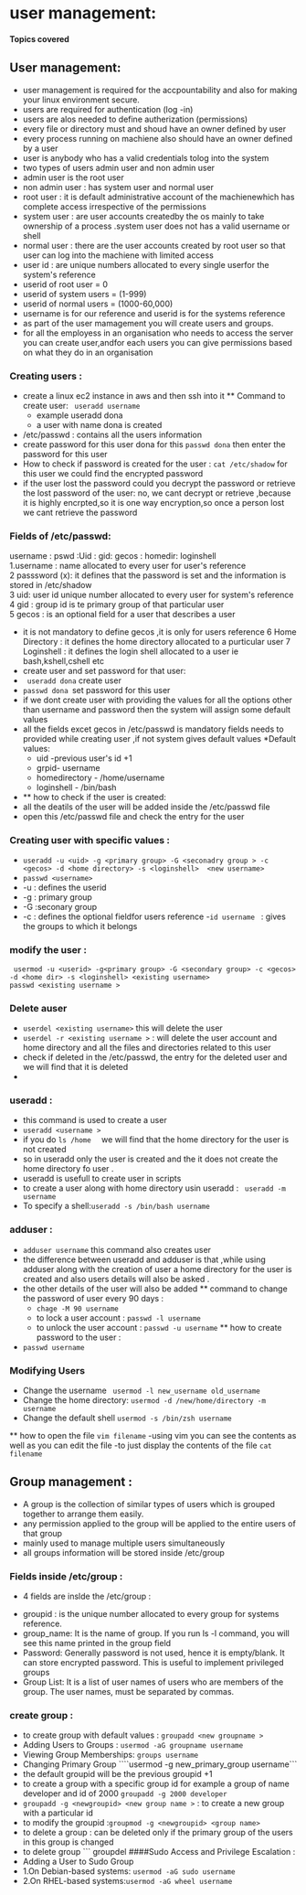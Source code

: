 # user management:
#### Topics covered
 
## User management:
- user management is required for the accpountability and also for making your linux environment secure.
- users are required for authentication (log -in)
- users are alos needed to define autherization (permissions)
- every file or directory must and shoud have an owner defined by user
- every process running on machiene also should have an owner defined by a user
- user is anybody who has a valid credentials tolog into the system
- two types of users admin user and non admin user
- admin user is the root user
- non admin user : has system user and normal user
- root user : it is default administrative account of the machienewhich has complete access irrespective of the permissions
- system user : are user accounts createdby the os mainly to take ownership of a process .system user does not has a valid username or shell
- normal user : there are the user accounts created by root user so that user can log into the machiene with limited access
- user id : are unique numbers allocated to every single userfor the system's reference
- userid of root user = 0
- userid of system users = (1-999)
- userid of normal users = (1000-60,000)
- username is for our reference and userid is for the systems reference
- as part of the user mamagement you will create users and groups.
- for all the employess in an organisation who needs to access the server you can create user,andfor each users you can give permissions based on what they do in an  organisation
### Creating users :
- create a linux ec2 instance in aws and then ssh into it
** Command to create user:
  ``` useradd username```
  - example
   useradd dona
  - a user with name dona is created
 - /etc/passwd : contains all the users information
 - create password for this user dona for this ```passwd dona``` then enter the password for this user
 - How to check if password is created for the user :
    ``` cat /etc/shadow ```
   for this user we could find the encrypted password
- if the user lost the password could you decrypt the password or retrieve the lost password of the user:
   no, we cant decrypt or retrieve ,because it is highly encrpted,so it is one way encryption,so once a person lost we cant retrieve the password
### Fields of /etc/passwd:
username : pswd :Uid : gid: gecos : homedir: loginshell  
1.username : name allocated to every user for user's reference  
2 passsword (x): it defines that the  password is set and the information is stored in /etc/shadow  
3 uid: user id unique number allocated to every user for system's reference  
4 gid : group id is  te primary group of that particular user  
5 gecos : is an optional field for a user that describes a user  
 - it is not mandatory to define gecos ,it is only for users reference
6 Home Directory : it defines the home directory allocated to a purticular user
7 Loginshell : it defines the login shell allocated to a user ie bash,kshell,cshell etc 
- create user and set password for that user:
- ``` useradd dona``` create user
- ```passwd dona ```set password for this user
- if we dont create user with providing the values for all the options other than username and password then the system will assign some default values
- all the fields excet gecos in /etc/passwd is mandatory fields needs to provided while creating user ,if not  system gives default values
  *Default values:
  - uid -previous user's id +1
  - grpid- username  
  - homedirectory - /home/username
  - loginshell - /bin/bash
- ** how to check if the user is created:
- all the deatils of the user will be added inside the /etc/passwd file
- open this /etc/passwd file and check the entry for the user
### Creating user with specific values :
- ``` useradd -u <uid> -g <primary group> -G <seconadry group > -c <gecos> -d <home directory> -s <loginshell>  <new username> ```
- ```passwd <username>```
- -u : defines the userid
- -g : primary group
- -G :seconary group
- -c : defines the optional fieldfor users reference
-```id username ``` : gives the groups to which it belongs
### modify the user :
``` usermod -u <userid> -g<primary group> -G <secondary group> -c <gecos> -d <home dir> -s <loginshell> <existing username>```  
``` passwd <existing username > ```
### Delete auser
- ``` userdel <existing username> ``` this will delete the user
- ``` userdel -r <existing username > ``` : will delete the user account and home directory and all the files and directories related to this user
- check if deleted  in the /etc/passwd, the entry for the deleted user and we will find that it is deleted
- 
### useradd :
- this command is used to create a user
- ```useradd <username > ```
- if you do  ```ls /home  ``` we will find that the home directory for the user is not created
- so in useradd only the user is created and the it does not create the home directory fo user .
- useradd is usefull to create user in scripts
- to create a user along with home directory usin useradd : ``` useradd -m username```
- To specify a shell:```useradd -s /bin/bash username```
### adduser :
- ``` adduser username ``` this command also creates user
- the difference between useradd and adduser is that ,while using adduser along with the creation of user a home directory for the user is created and also users details will also be asked .
- the other details of the user will also be added
** command to change the password of user every 90 days :
  - ``` chage -M 90 username ```
  - to lock a user account : ``` passwd -l username ```
  - to unlock the user account : ``` passwd -u username ```
** how to create password to the user :
- ``` passwd username ```
### Modifying Users
- Change the username ``` usermod -l new_username old_username```
- Change the home directory: ```usermod -d /new/home/directory -m username```
- Change the default shell ```usermod -s /bin/zsh username```

** how to open the file
  ``` vim filename ```
  -using vim you can see the contents as well as you can edit the file
  -to just display the contents of the file
  ``` cat filename ```
## Group management :  
- A group is the collection of similar types of users which is grouped together to arrange them easily.
- any permission applied to the group will be applied to the entire users of that group
- mainly used to manage multiple users simultaneously
- all groups information will be stored inside /etc/group
### Fields inside /etc/group :  
- 4 fields are inslde the /etc/group :  
* groupid : is the unique number allocated to every group for systems reference.
* group_name: It is the name of group. If you run ls -l command, you will see this name printed in the group field
* Password: Generally password is not used, hence it is empty/blank. It can store encrypted password. This is useful to implement privileged groups
* Group List: It is a list of user names of users who are members of the group. The user names, must be separated by commas.
### create group :
- to create group with default values : ``` groupadd <new groupname > ```
- Adding Users to Groups :
  ```usermod -aG groupname username```
- Viewing Group Memberships:
   ```groups username```
- Changing Primary Group
  ````usermod -g new_primary_group username```  
- the default groupid will be the previous groupid +1
- to create a group with a specific group id  for example a group of name developer  and id of 2000  ```groupadd -g 2000 developer```
- ``` groupadd -g <newgroupid> <new group name > ``` : to create a new group with a particular id
- to modify the groupid :``` groupmod -g <newgroupid> <group name> ```
- to delete a group : can be deleted only if the primary group of the users in this group is changed
- to delete group ``` groupdel <group name >
####Sudo Access and Privilege Escalation :
- Adding a User to Sudo Group
- 1.On Debian-based systems: ```usermod -aG sudo username```
- 2.On RHEL-based systems:```usermod -aG wheel username```
